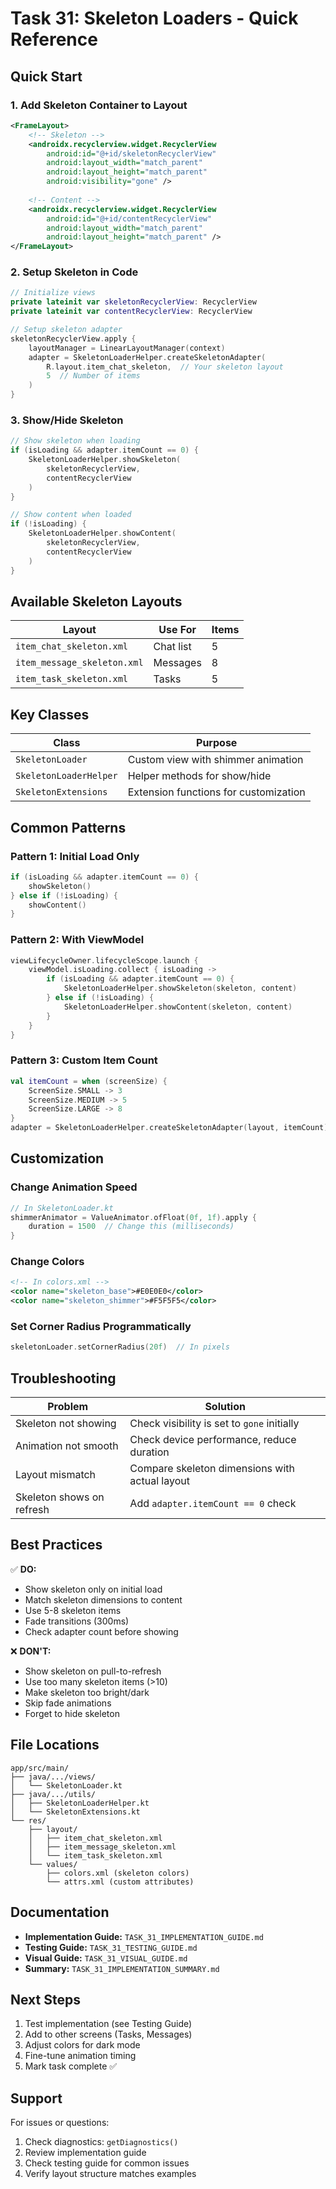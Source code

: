 # Task 31: Skeleton Loaders - Quick Reference

## Quick Start

### 1. Add Skeleton Container to Layout

```xml
<FrameLayout>
    <!-- Skeleton -->
    <androidx.recyclerview.widget.RecyclerView
        android:id="@+id/skeletonRecyclerView"
        android:layout_width="match_parent"
        android:layout_height="match_parent"
        android:visibility="gone" />
    
    <!-- Content -->
    <androidx.recyclerview.widget.RecyclerView
        android:id="@+id/contentRecyclerView"
        android:layout_width="match_parent"
        android:layout_height="match_parent" />
</FrameLayout>
```

### 2. Setup Skeleton in Code

```kotlin
// Initialize views
private lateinit var skeletonRecyclerView: RecyclerView
private lateinit var contentRecyclerView: RecyclerView

// Setup skeleton adapter
skeletonRecyclerView.apply {
    layoutManager = LinearLayoutManager(context)
    adapter = SkeletonLoaderHelper.createSkeletonAdapter(
        R.layout.item_chat_skeleton,  // Your skeleton layout
        5  // Number of items
    )
}
```

### 3. Show/Hide Skeleton

```kotlin
// Show skeleton when loading
if (isLoading && adapter.itemCount == 0) {
    SkeletonLoaderHelper.showSkeleton(
        skeletonRecyclerView,
        contentRecyclerView
    )
}

// Show content when loaded
if (!isLoading) {
    SkeletonLoaderHelper.showContent(
        skeletonRecyclerView,
        contentRecyclerView
    )
}
```

## Available Skeleton Layouts

| Layout | Use For | Items |
|--------|---------|-------|
| `item_chat_skeleton.xml` | Chat list | 5 |
| `item_message_skeleton.xml` | Messages | 8 |
| `item_task_skeleton.xml` | Tasks | 5 |

## Key Classes

| Class | Purpose |
|-------|---------|
| `SkeletonLoader` | Custom view with shimmer animation |
| `SkeletonLoaderHelper` | Helper methods for show/hide |
| `SkeletonExtensions` | Extension functions for customization |

## Common Patterns

### Pattern 1: Initial Load Only
```kotlin
if (isLoading && adapter.itemCount == 0) {
    showSkeleton()
} else if (!isLoading) {
    showContent()
}
```

### Pattern 2: With ViewModel
```kotlin
viewLifecycleOwner.lifecycleScope.launch {
    viewModel.isLoading.collect { isLoading ->
        if (isLoading && adapter.itemCount == 0) {
            SkeletonLoaderHelper.showSkeleton(skeleton, content)
        } else if (!isLoading) {
            SkeletonLoaderHelper.showContent(skeleton, content)
        }
    }
}
```

### Pattern 3: Custom Item Count
```kotlin
val itemCount = when (screenSize) {
    ScreenSize.SMALL -> 3
    ScreenSize.MEDIUM -> 5
    ScreenSize.LARGE -> 8
}
adapter = SkeletonLoaderHelper.createSkeletonAdapter(layout, itemCount)
```

## Customization

### Change Animation Speed
```kotlin
// In SkeletonLoader.kt
shimmerAnimator = ValueAnimator.ofFloat(0f, 1f).apply {
    duration = 1500  // Change this (milliseconds)
}
```

### Change Colors
```xml
<!-- In colors.xml -->
<color name="skeleton_base">#E0E0E0</color>
<color name="skeleton_shimmer">#F5F5F5</color>
```

### Set Corner Radius Programmatically
```kotlin
skeletonLoader.setCornerRadius(20f)  // In pixels
```

## Troubleshooting

| Problem | Solution |
|---------|----------|
| Skeleton not showing | Check visibility is set to `gone` initially |
| Animation not smooth | Check device performance, reduce duration |
| Layout mismatch | Compare skeleton dimensions with actual layout |
| Skeleton shows on refresh | Add `adapter.itemCount == 0` check |

## Best Practices

✅ **DO:**
- Show skeleton only on initial load
- Match skeleton dimensions to content
- Use 5-8 skeleton items
- Fade transitions (300ms)
- Check adapter count before showing

❌ **DON'T:**
- Show skeleton on pull-to-refresh
- Use too many skeleton items (>10)
- Make skeleton too bright/dark
- Skip fade animations
- Forget to hide skeleton

## File Locations

```
app/src/main/
├── java/.../views/
│   └── SkeletonLoader.kt
├── java/.../utils/
│   ├── SkeletonLoaderHelper.kt
│   └── SkeletonExtensions.kt
└── res/
    ├── layout/
    │   ├── item_chat_skeleton.xml
    │   ├── item_message_skeleton.xml
    │   └── item_task_skeleton.xml
    └── values/
        ├── colors.xml (skeleton colors)
        └── attrs.xml (custom attributes)
```

## Documentation

- **Implementation Guide:** `TASK_31_IMPLEMENTATION_GUIDE.md`
- **Testing Guide:** `TASK_31_TESTING_GUIDE.md`
- **Visual Guide:** `TASK_31_VISUAL_GUIDE.md`
- **Summary:** `TASK_31_IMPLEMENTATION_SUMMARY.md`

## Next Steps

1. Test implementation (see Testing Guide)
2. Add to other screens (Tasks, Messages)
3. Adjust colors for dark mode
4. Fine-tune animation timing
5. Mark task complete ✅

## Support

For issues or questions:
1. Check diagnostics: `getDiagnostics()`
2. Review implementation guide
3. Check testing guide for common issues
4. Verify layout structure matches examples
